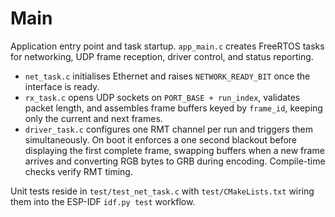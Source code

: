 # Main

Application entry point and task startup. `app_main.c` creates FreeRTOS tasks for networking, UDP frame reception, driver control, and status reporting.

- `net_task.c` initialises Ethernet and raises `NETWORK_READY_BIT` once the interface is ready.
- `rx_task.c` opens UDP sockets on `PORT_BASE + run_index`, validates packet length, and assembles frame buffers keyed by `frame_id`, keeping only the current and next frames.
- `driver_task.c` configures one RMT channel per run and triggers them simultaneously. On boot it enforces a one second blackout before displaying the first complete frame, swapping buffers when a new frame arrives and converting RGB bytes to GRB during encoding. Compile-time checks verify RMT timing.

Unit tests reside in `test/test_net_task.c` with `test/CMakeLists.txt` wiring them into the ESP-IDF `idf.py test` workflow.
